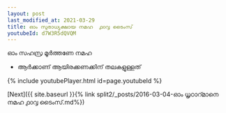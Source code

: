 ```yaml
---
layout: post
last_modified_at: 2021-03-29
title: ഓം സുരാധ്യക്ഷായ നമഹ  ൧൦൮ ടൈംസ്
youtubeId: d7W3R5dQVQM
---
```

 
 
 ഓം സഹസ്ര മൂർത്തണേ നമഹ 
 
 -  ആർക്കാണ് ആയിരക്കണക്കിന് തലകളുള്ളത് 
 
  
 
  
 
 
 
 
 
 


{% include youtubePlayer.html id=page.youtubeId %}
 
[Next]({{ site.baseurl }}{% link  split2/_posts/2016-03-04-ഓം ധൃഠാറ്മാനെ നമഹ ൧൦൮ ടൈംസ്.md%})
 
